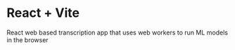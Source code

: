 # React + Vite

React web based transcription app that uses web workers to run ML models in the browser
